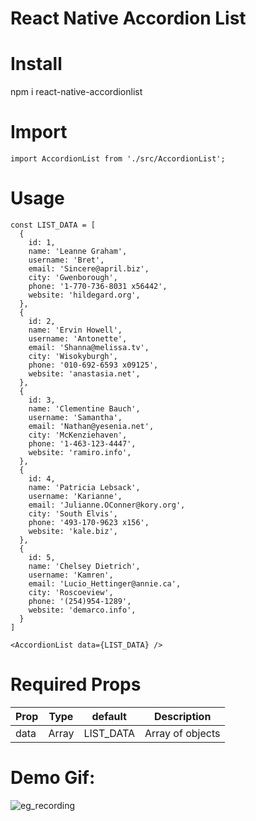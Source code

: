 # React Native Accordion List

# Install
npm i react-native-accordionlist

# Import
```import AccordionList from './src/AccordionList';```

# Usage
```
const LIST_DATA = [
  {
    id: 1,
    name: 'Leanne Graham',
    username: 'Bret',
    email: 'Sincere@april.biz',
    city: 'Gwenborough',
    phone: '1-770-736-8031 x56442',
    website: 'hildegard.org',
  },
  {
    id: 2,
    name: 'Ervin Howell',
    username: 'Antonette',
    email: 'Shanna@melissa.tv',
    city: 'Wisokyburgh',
    phone: '010-692-6593 x09125',
    website: 'anastasia.net',
  },
  {
    id: 3,
    name: 'Clementine Bauch',
    username: 'Samantha',
    email: 'Nathan@yesenia.net',
    city: 'McKenziehaven',
    phone: '1-463-123-4447',
    website: 'ramiro.info',
  },
  {
    id: 4,
    name: 'Patricia Lebsack',
    username: 'Karianne',
    email: 'Julianne.OConner@kory.org',
    city: 'South Elvis',
    phone: '493-170-9623 x156',
    website: 'kale.biz',
  },
  {
    id: 5,
    name: 'Chelsey Dietrich',
    username: 'Kamren',
    email: 'Lucio_Hettinger@annie.ca',
    city: 'Roscoeview',
    phone: '(254)954-1289',
    website: 'demarco.info',
  }
]

<AccordionList data={LIST_DATA} />
```

# Required Props
Prop | Type | default | Description
---- | ---- | ------- | -----------
data | Array | LIST_DATA | Array of objects


# Demo Gif:

![eg_recording](https://user-images.githubusercontent.com/16000668/109415700-2aa4a300-79e0-11eb-8115-8f17ab58e58d.gif)
